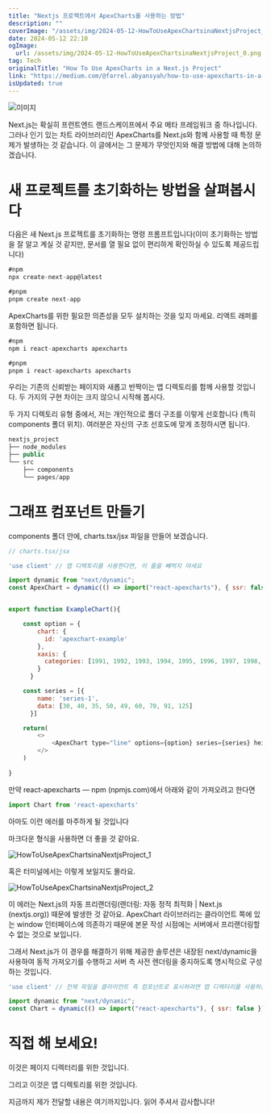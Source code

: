 ```yaml
---
title: "Nextjs 프로젝트에서 ApexCharts를 사용하는 방법"
description: ""
coverImage: "/assets/img/2024-05-12-HowToUseApexChartsinaNextjsProject_0.png"
date: 2024-05-12 22:10
ogImage: 
  url: /assets/img/2024-05-12-HowToUseApexChartsinaNextjsProject_0.png
tag: Tech
originalTitle: "How To Use ApexCharts in a Next.js Project"
link: "https://medium.com/@farrel.abyansyah/how-to-use-apexcharts-in-a-next-js-project-96e413bc9b31"
isUpdated: true
---
```





![이미지](/assets/img/2024-05-12-HowToUseApexChartsinaNextjsProject_0.png)

Next.js는 확실히 프런트엔드 랜드스케이프에서 주요 메타 프레임워크 중 하나입니다. 그러나 인기 있는 차트 라이브러리인 ApexCharts를 Next.js와 함께 사용할 때 특정 문제가 발생하는 것 같습니다. 이 글에서는 그 문제가 무엇인지와 해결 방법에 대해 논의하겠습니다.

# 새 프로젝트를 초기화하는 방법을 살펴봅시다

다음은 새 Next.js 프로젝트를 초기화하는 명령 프롬프트입니다(이미 초기화하는 방법을 잘 알고 계실 것 같지만, 문서를 열 필요 없이 편리하게 확인하실 수 있도록 제공드립니다)



```js
#npm
npx create-next-app@latest

#pnpm
pnpm create next-app
```

ApexCharts를 위한 필요한 의존성을 모두 설치하는 것을 잊지 마세요. 리액트 래퍼를 포함하면 됩니다.

```js
#npm
npm i react-apexcharts apexcharts

#pnpm
pnpm i react-apexcharts apexcharts
```

우리는 기존의 신뢰받는 페이지와 새롭고 반짝이는 앱 디렉토리를 함께 사용할 것입니다. 두 가지의 구현 차이는 크지 않으니 시작해 봅시다.



두 가지 디렉토리 유형 중에서, 저는 개인적으로 폴더 구조를 이렇게 선호합니다 (특히 components 폴더 위치). 여러분은 자신의 구조 선호도에 맞게 조정하시면 됩니다.

```js
nextjs_project
├── node_modules
├── public
└── src
    ├── components
    └── pages/app
```

# 그래프 컴포넌트 만들기

components 폴더 안에, charts.tsx/jsx 파일을 만들어 보겠습니다.



```js
// charts.tsx/jsx

'use client' // 앱 디렉토리를 사용한다면, 이 줄을 빼먹지 마세요

import dynamic from "next/dynamic";
const ApexChart = dynamic(() => import("react-apexcharts"), { ssr: false });


export function ExampleChart(){

    const option = {
        chart: {
          id: 'apexchart-example'
        },
        xaxis: {
          categories: [1991, 1992, 1993, 1994, 1995, 1996, 1997, 1998, 1999]
        }
      }

    const series = [{
        name: 'series-1',
        data: [30, 40, 35, 50, 49, 60, 70, 91, 125]
      }]

    return(
        <>
            <ApexChart type="line" options={option} series={series} height={200} width={500} />
        </>
    )
    
}
```

만약 react-apexcharts — npm (npmjs.com)에서 아래와 같이 가져오려고 한다면

```js
import Chart from 'react-apexcharts'
```

아마도 이런 에러를 마주하게 될 것입니다



마크다운 형식을 사용하면 더 좋을 것 같아요.

![HowToUseApexChartsinaNextjsProject_1](/assets/img/2024-05-12-HowToUseApexChartsinaNextjsProject_1.png)

혹은 터미널에서는 이렇게 보일지도 몰라요.

![HowToUseApexChartsinaNextjsProject_2](/assets/img/2024-05-12-HowToUseApexChartsinaNextjsProject_2.png)

이 에러는 Next.js의 자동 프리랜더링(렌더링: 자동 정적 최적화 | Next.js (nextjs.org)) 때문에 발생한 것 같아요. ApexChart 라이브러리는 클라이언트 쪽에 있는 window 인터페이스에 의존하기 때문에 본문 작성 시점에는 서버에서 프리랜더링할 수 없는 것으로 보입니다.



그래서 Next.js가 이 경우를 해결하기 위해 제공한 솔루션은 내장된 next/dynamic을 사용하여 동적 가져오기를 수행하고 서버 측 사전 렌더링을 중지하도록 명시적으로 구성하는 것입니다.

```js
'use client' // 전체 파일을 클라이언트 측 컴포넌트로 표시하려면 앱 디렉터리를 사용하는 경우 이 부분을 잊지 마세요

import dynamic from "next/dynamic";
const Chart = dynamic(() => import("react-apexcharts"), { ssr: false });
```

# 직접 해 보세요!

이것은 페이지 디렉터리를 위한 것입니다.



그리고 이것은 앱 디렉토리를 위한 것입니다.

지금까지 제가 전달할 내용은 여기까지입니다. 읽어 주셔서 감사합니다!